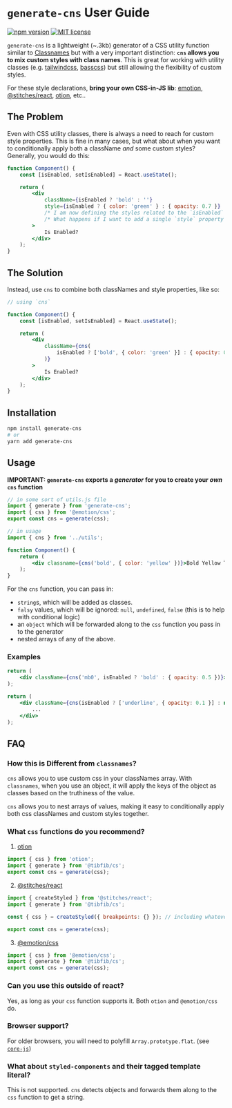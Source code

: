 # `generate-cns` User Guide

[![npm version](https://badge.fury.io/js/generate-cns.svg)](https://badge.fury.io/js/generate-cns)
[![MIT license](https://img.shields.io/badge/License-MIT-blue.svg)](https://lbesson.mit-license.org/)

`generate-cns` is a lightweight (~.3kb) generator of a CSS utility function similar to [Classnames](https://github.com/JedWatson/classnames) but with a very important distinction: **`cns` allows you to mix custom styles with class names**. This is great for working with utility classes (e.g. [tailwindcss](https://tailwindcss.com), [basscss](https://basscss.com/)) but still allowing the flexibility of custom styles.

For these style declarations, **bring your own CSS-in-JS lib**: [emotion](https://emotion.sh/docs/@emotion/css), [@stitches/react](https://stitches.dev), [otion](https://github.com/kripod/otion), etc..

## The Problem

Even with CSS utility classes, there is always a need to reach for custom style properties. This is fine in many cases, but what about when you want to conditionally apply both a className _and_ some custom styles? Generally, you would do this:

```jsx
function Component() {
    const [isEnabled, setIsEnabled] = React.useState();

    return (
        <div
            className={isEnabled ? 'bold' : ''}
            style={isEnabled ? { color: 'green' } : { opacity: 0.7 }}
            /* I am now defining the styles related to the `isEnabled` flag in multiple spots. */
            /* What happens if I want to add a single `style` property that always applies? Messy. */
        >
            Is Enabled?
        </div>
    );
}
```

## The Solution

Instead, use `cns` to combine both classNames and style properties, like so:

```jsx
// using `cns`

function Component() {
    const [isEnabled, setIsEnabled] = React.useState();

    return (
        <div
            className={cns(
                isEnabled ? ['bold', { color: 'green' }] : { opacity: 0.7 }
            )}
        >
            Is Enabled?
        </div>
    );
}
```

## Installation

```bash
npm install generate-cns
# or
yarn add generate-cns
```

## Usage

**IMPORTANT: `generate-cns` exports a _generator_ for you to create your _own_ `cns` function**

```jsx
// in some sort of utils.js file
import { generate } from 'generate-cns';
import { css } from '@emotion/css';
export const cns = generate(css);

// in usage
import { cns } from '../utils';

function Component() {
    return (
        <div classname={cns('bold', { color: 'yellow' })}>Bold Yellow Text</div>
    );
}
```

For the `cns` function, you can pass in:

-   `string`s, which will be added as classes.
-   `falsy` values, which will be ignored: `null`, `undefined`, `false` (this is to help with conditional logic)
-   an `object` which will be forwarded along to the `css` function you pass in to the generator
-   nested arrays of any of the above.

### Examples

```jsx
return (
    <div className={cns('mb0', isEnabled ? 'bold' : { opacity: 0.5 })}>...</div>
);
```

```jsx
return (
    <div className={cns(isEnabled ? ['underline', { opacity: 0.1 }] : null)}>
        ...
    </div>
);
```

## FAQ

### How this is Different from `classnames`?

`cns` allows you to use custom css in your classNames array. With `classnames`, when you use an object, it will apply the keys of the object as classes based on the truthiness of the value.

`cns` allows you to nest arrays of values, making it easy to conditionally apply both css classNames and custom styles together.

### What `css` functions do you recommend?

1. [otion](https://github.com/kripod/otion)

```jsx
import { css } from 'otion';
import { generate } from '@tibfib/cs';
export const cns = generate(css);
```

2. [@stitches/react](https://stitches.dev)

```jsx
import { createStyled } from '@stitches/react';
import { generate } from '@tibfib/cs';

const { css } = createStyled({ breakpoints: {} }); // including whatever config you want

export const cns = generate(css);
```

3. [@emotion/css](https://emotion.sh/docs/@emotion/css)

```jsx
import { css } from '@emotion/css';
import { generate } from '@tibfib/cs';
export const cns = generate(css);
```

### Can you use this outside of react?

Yes, as long as your `css` function supports it. Both `otion` and `@emotion/css` do.

### Browser support?

For older browsers, you will need to polyfill `Array.prototype.flat`. (see [`core-js`](https://github.com/zloirock/core-js#core-js))

### What about `styled-components` and their tagged template literal?

This is not supported. `cns` detects objects and forwards them along to the `css` function to get a string.
